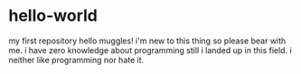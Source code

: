 # hello-world
my first repository
hello muggles!
i'm new to this thing so please bear with me.
i have zero knowledge about programming still i landed up in this field.
i neither like programming nor hate it.
